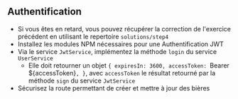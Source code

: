 ## Authentification

* Si vous êtes en retard, vous pouvez récupérer la correction de l'exercice précédent en utilisant le repertoire `solutions/step4`
* Installez les modules NPM nécessaires pour une Authentification JWT
* Via le service `JwtService`, implémentez la méthode `login` du service `UserService`
    * Elle doit retourner un objet `{ expiresIn: 3600, accessToken: `Bearer ${accessToken}`, }`, avec `accessToken` le résultat retourné par la méthode `sign` du service `JwtService`
* Sécurisez la route permettant de créer et mettre à jour des bières


